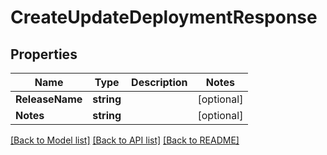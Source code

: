 # CreateUpdateDeploymentResponse

## Properties
Name | Type | Description | Notes
------------ | ------------- | ------------- | -------------
**ReleaseName** | **string** |  | [optional] 
**Notes** | **string** |  | [optional] 

[[Back to Model list]](../README.md#documentation-for-models) [[Back to API list]](../README.md#documentation-for-api-endpoints) [[Back to README]](../README.md)


